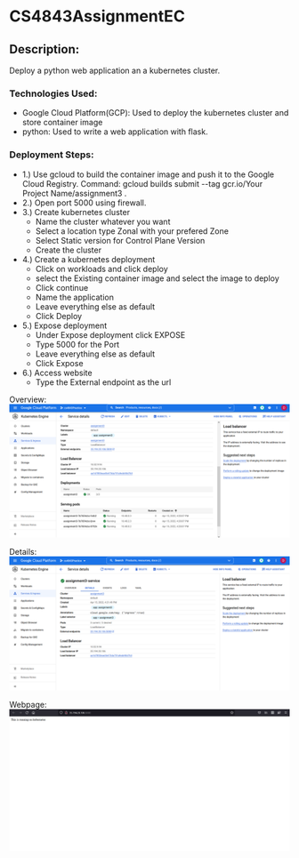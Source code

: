 # CS4843AssignmentEC
## Description:
Deploy a python web application an a kubernetes cluster.
### Technologies Used:
- Google Cloud Platform(GCP): Used to deploy the kubernetes cluster and store container image
- python: Used to write a web application with flask.

### Deployment Steps:
- 1.) Use gcloud to build the container image and push it to the Google Cloud Registry. Command: gcloud builds submit --tag gcr.io/Your Project Name/assignment3 .
- 2.) Open port 5000 using firewall.
- 3.) Create kubernetes cluster
    - Name the cluster whatever you want
    - Select a location type Zonal with your prefered Zone
    - Select Static version for Control Plane Version
    - Create the cluster
- 4.) Create a kubernetes deployment
    - Click on workloads and click deploy
    - select the Existing container image and select the image to deploy
    - Click continue
    - Name the application
    - Leave everything else as default
    - Click Deploy
- 5.) Expose deployment
    - Under Expose deployment click EXPOSE
    - Type 5000 for the Port
    - Leave everything else as default
    - Click Expose
- 6.) Access website
    - Type the External endpoint as the url

Overview:
![cluster overview](overview.png)

Details:
![cluster details](details.png)

Webpage:
![webpage](webpage.png)

